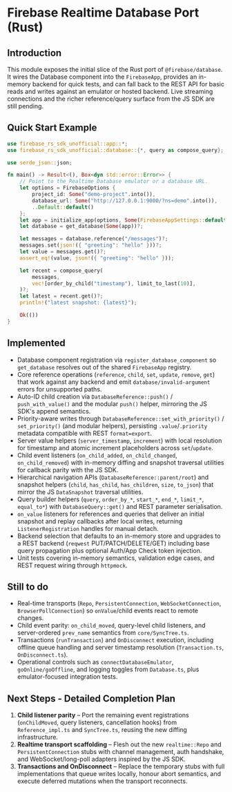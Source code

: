 # Firebase Realtime Database Port (Rust)

## Introduction
This module exposes the initial slice of the Rust port of `@firebase/database`.
It wires the Database component into the `FirebaseApp`, provides an in-memory
backend for quick tests, and can fall back to the REST API for basic reads and
writes against an emulator or hosted backend. Live streaming connections and the
richer reference/query surface from the JS SDK are still pending.

## Quick Start Example
```rust
use firebase_rs_sdk_unofficial::app::*;
use firebase_rs_sdk_unofficial::database::{*, query as compose_query};

use serde_json::json;

fn main() -> Result<(), Box<dyn std::error::Error>> {
    // Point to the Realtime Database emulator or a database URL.
    let options = FirebaseOptions {
        project_id: Some("demo-project".into()),
        database_url: Some("http://127.0.0.1:9000/?ns=demo".into()),
        ..Default::default()
    };
    let app = initialize_app(options, Some(FirebaseAppSettings::default()))?;
    let database = get_database(Some(app))?;

    let messages = database.reference("/messages")?;
    messages.set(json!({ "greeting": "hello" }))?;
    let value = messages.get()?;
    assert_eq!(value, json!({ "greeting": "hello" }));

    let recent = compose_query(
        messages,
        vec![order_by_child("timestamp"), limit_to_last(10)],
    )?;
    let latest = recent.get()?;
    println!("latest snapshot: {latest}");

    Ok(())
}
```

## Implemented
- Database component registration via `register_database_component` so `get_database` resolves out of the shared `FirebaseApp` registry.
- Core reference operations (`reference`, `child`, `set`, `update`, `remove`, `get`) that work against any backend and emit `database/invalid-argument` errors for unsupported paths.
- Auto-ID child creation via `DatabaseReference::push()` / `push_with_value()` and the modular `push()` helper, mirroring the JS SDK's append semantics.
- Priority-aware writes through `DatabaseReference::set_with_priority()` / `set_priority()` (and modular helpers), persisting `.value`/`.priority` metadata compatible with REST `format=export`.
- Server value helpers (`server_timestamp`, `increment`) with local resolution for timestamp and atomic increment placeholders across `set`/`update`.
- Child event listeners (`on_child_added`, `on_child_changed`, `on_child_removed`) with in-memory diffing and snapshot traversal utilities for callback parity with the JS SDK.
- Hierarchical navigation APIs (`DatabaseReference::parent/root`) and snapshot helpers (`child`, `has_child`, `has_children`, `size`, `to_json`) that mirror the JS `DataSnapshot` traversal utilities.
- Query builder helpers (`query`, `order_by_*`, `start_*`, `end_*`, `limit_*`, `equal_to*`) with `DatabaseQuery::get()` and REST parameter serialisation.
- `on_value` listeners for references and queries that deliver an initial snapshot and replay callbacks after local writes, returning `ListenerRegistration` handles for manual detach.
- Backend selection that defaults to an in-memory store and upgrades to a REST backend (`reqwest` PUT/PATCH/DELETE/GET) including base query propagation plus optional Auth/App Check token injection.
- Unit tests covering in-memory semantics, validation edge cases, and REST request wiring through `httpmock`.

## Still to do
- Real-time transports (`Repo`, `PersistentConnection`, `WebSocketConnection`, `BrowserPollConnection`) so `onValue`/child events react to remote changes.
- Child event parity: `on_child_moved`, query-level child listeners, and server-ordered `prev_name` semantics from `core/SyncTree.ts`.
- Transactions (`runTransaction`) and `OnDisconnect` execution, including offline queue handling and server timestamp resolution (`Transaction.ts`, `OnDisconnect.ts`).
- Operational controls such as `connectDatabaseEmulator`, `goOnline/goOffline`, and logging toggles from `Database.ts`, plus emulator-focused integration tests.

## Next Steps - Detailed Completion Plan
1. **Child listener parity** – Port the remaining event registrations (`onChildMoved`, query listeners, cancellation hooks) from `Reference_impl.ts` and `SyncTree.ts`, reusing the new diffing infrastructure.
2. **Realtime transport scaffolding** – Flesh out the new `realtime::Repo` and `PersistentConnection` stubs with channel management, auth handshake, and WebSocket/long-poll adapters inspired by the JS SDK.
3. **Transactions and OnDisconnect** – Replace the temporary stubs with full implementations that queue writes locally, honour abort semantics, and execute deferred mutations when the transport reconnects.
